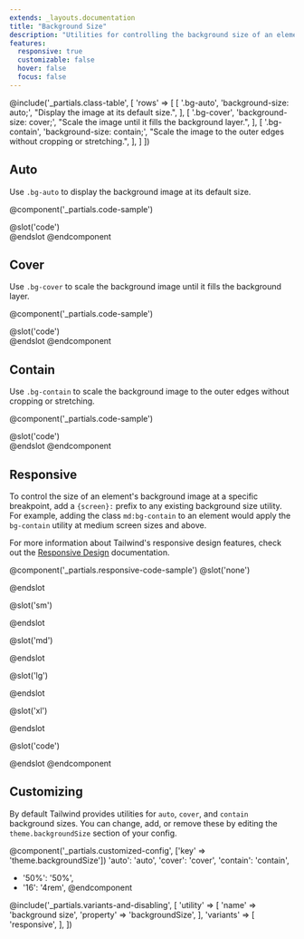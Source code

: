 ```yaml
---
extends: _layouts.documentation
title: "Background Size"
description: "Utilities for controlling the background size of an element's background image."
features:
  responsive: true
  customizable: false
  hover: false
  focus: false
---
```


@include('_partials.class-table', [
  'rows' => [
    [
      '.bg-auto',
      'background-size: auto;',
      "Display the image at its default size.",
    ],
    [
      '.bg-cover',
      'background-size: cover;',
      "Scale the image until it fills the background layer.",
    ],
    [
      '.bg-contain',
      'background-size: contain;',
      "Scale the image to the outer edges without cropping or stretching.",
    ],
  ]
])

## Auto

Use `.bg-auto` to display the background image at its default size.

@component('_partials.code-sample')
<div class="w-full bg-gray-400 h-48 bg-center bg-auto" style="background-image:url('https://images.unsplash.com/photo-1459262838948-3e2de6c1ec80?ixlib=rb-1.2.1&ixid=eyJhcHBfaWQiOjEyMDd9&auto=format&fit=crop&w=800&q=80');">
</div>
@slot('code')
<div class="bg-auto bg-center ..." style="background-image: url(...)"></div>
@endslot
@endcomponent

## Cover

Use `.bg-cover` to scale the background image until it fills the background layer.

@component('_partials.code-sample')
<div class="w-full mx-auto bg-gray-400 h-48 bg-center bg-cover" style="background-image:url('https://images.unsplash.com/photo-1459262838948-3e2de6c1ec80?ixlib=rb-1.2.1&ixid=eyJhcHBfaWQiOjEyMDd9&auto=format&fit=crop&w=800&q=80');">
</div>
@slot('code')
<div class="bg-cover bg-center ..." style="background-image: url(...)"></div>
@endslot
@endcomponent

## Contain

Use `.bg-contain` to scale the background image to the outer edges without cropping or stretching.

@component('_partials.code-sample')
<div class="w-full bg-gray-400 h-48 bg-center bg-no-repeat bg-contain" style="background-image:url('https://images.unsplash.com/photo-1459262838948-3e2de6c1ec80?ixlib=rb-1.2.1&ixid=eyJhcHBfaWQiOjEyMDd9&auto=format&fit=crop&w=800&q=80');">
</div>
@slot('code')
<div class="bg-contain bg-center ..." style="background-image: url(...)"></div>
@endslot
@endcomponent

## Responsive

To control the size of an element's background image at a specific breakpoint, add a `{screen}:` prefix to any existing background size utility. For example, adding the class `md:bg-contain` to an element would apply the `bg-contain` utility at medium screen sizes and above.

For more information about Tailwind's responsive design features, check out the [Responsive Design](/docs/responsive-design) documentation.

@component('_partials.responsive-code-sample')
@slot('none')
<div class="mx-auto w-64 bg-gray-400 h-48 bg-center bg-no-repeat bg-auto" style="background-image:url('https://images.unsplash.com/photo-1459262838948-3e2de6c1ec80?ixlib=rb-1.2.1&ixid=eyJhcHBfaWQiOjEyMDd9&auto=format&fit=crop&w=800&q=80');">
</div>
@endslot

@slot('sm')
<div class="mx-auto w-64 bg-gray-400 h-48 bg-center bg-no-repeat bg-cover" style="background-image:url('https://images.unsplash.com/photo-1459262838948-3e2de6c1ec80?ixlib=rb-1.2.1&ixid=eyJhcHBfaWQiOjEyMDd9&auto=format&fit=crop&w=800&q=80');">
</div>
@endslot

@slot('md')
<div class="mx-auto w-64 bg-gray-400 h-48 bg-center bg-no-repeat bg-contain" style="background-image:url('https://images.unsplash.com/photo-1459262838948-3e2de6c1ec80?ixlib=rb-1.2.1&ixid=eyJhcHBfaWQiOjEyMDd9&auto=format&fit=crop&w=800&q=80');">
</div>
@endslot

@slot('lg')
<div class="mx-auto w-64 bg-gray-400 h-48 bg-center bg-no-repeat bg-auto" style="background-image:url('https://images.unsplash.com/photo-1459262838948-3e2de6c1ec80?ixlib=rb-1.2.1&ixid=eyJhcHBfaWQiOjEyMDd9&auto=format&fit=crop&w=800&q=80');">
</div>
@endslot

@slot('xl')
<div class="mx-auto w-64 bg-gray-400 h-48 bg-center bg-no-repeat bg-cover" style="background-image:url('https://images.unsplash.com/photo-1459262838948-3e2de6c1ec80?ixlib=rb-1.2.1&ixid=eyJhcHBfaWQiOjEyMDd9&auto=format&fit=crop&w=800&q=80');">
</div>
@endslot

@slot('code')
<div class="none:bg-auto sm:bg-cover md:bg-contain lg:bg-auto xl:bg-cover ..." style="background-image: url(...)"></div>
@endslot
@endcomponent

## Customizing

By default Tailwind provides utilities for `auto`, `cover`, and `contain` background sizes. You can change, add, or remove these by editing the `theme.backgroundSize` section of your config.

@component('_partials.customized-config', ['key' => 'theme.backgroundSize'])
  'auto': 'auto',
  'cover': 'cover',
  'contain': 'contain',
+ '50%': '50%',
+ '16': '4rem',
@endcomponent

@include('_partials.variants-and-disabling', [
    'utility' => [
        'name' => 'background size',
        'property' => 'backgroundSize',
    ],
    'variants' => [
        'responsive',
    ],
])
